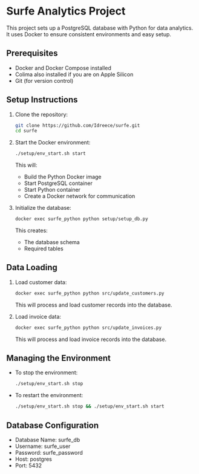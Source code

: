 # Surfe Analytics Project

This project sets up a PostgreSQL database with Python for data analytics. It uses Docker to ensure consistent environments and easy setup.

## Prerequisites

- Docker and Docker Compose installed
- Colima also installed if you are on Apple Silicon
- Git (for version control)


## Setup Instructions

1. Clone the repository:
   ```bash
   git clone https://github.com/Idreece/surfe.git
   cd surfe
   ```

2. Start the Docker environment:
   ```bash
   ./setup/env_start.sh start
   ```
   This will:
   - Build the Python Docker image
   - Start PostgreSQL container
   - Start Python container
   - Create a Docker network for communication

3. Initialize the database:
   ```bash
   docker exec surfe_python python setup/setup_db.py
   ```
   This creates:
   - The database schema
   - Required tables

## Data Loading

1. Load customer data:
   ```bash
   docker exec surfe_python python src/update_customers.py
   ```
   This will process and load customer records into the database.

2. Load invoice data:
   ```bash
   docker exec surfe_python python src/update_invoices.py
   ```
   This will process and load invoice records into the database.

## Managing the Environment

- To stop the environment:
  ```bash
  ./setup/env_start.sh stop
  ```

- To restart the environment:
  ```bash
  ./setup/env_start.sh stop && ./setup/env_start.sh start
  ```

## Database Configuration

- Database Name: surfe_db
- Username: surfe_user
- Password: surfe_password
- Host: postgres
- Port: 5432

